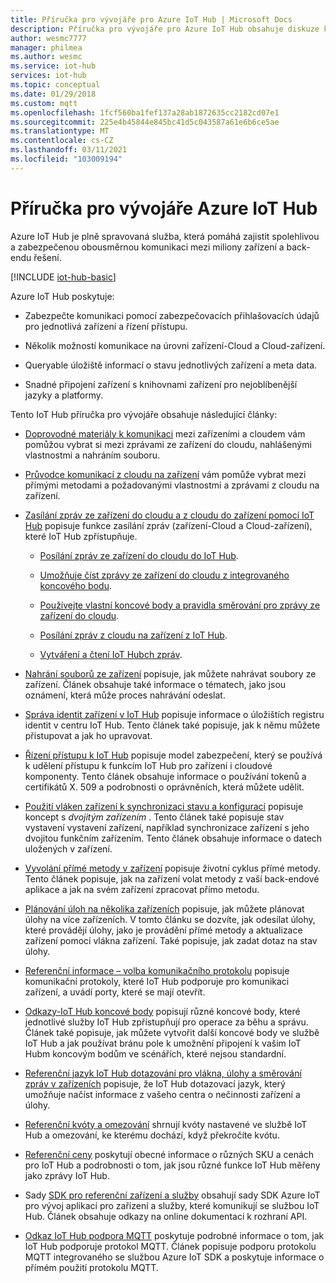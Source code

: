 ```yaml
---
title: Příručka pro vývojáře pro Azure IoT Hub | Microsoft Docs
description: Příručka pro vývojáře pro Azure IoT Hub obsahuje diskuze koncových bodů, zabezpečení, registru identit, správy zařízení, přímých metod, vyzdvojení zařízení, nahrávání souborů, úloh, dotazovacího jazyka IoT Hub a zasílání zpráv.
author: wesmc7777
manager: philmea
ms.author: wesmc
ms.service: iot-hub
services: iot-hub
ms.topic: conceptual
ms.date: 01/29/2018
ms.custom: mqtt
ms.openlocfilehash: 1fcf560ba1fef137a28ab1872635cc2182cd07e1
ms.sourcegitcommit: 225e4b45844e845bc41d5c043587a61e6b6ce5ae
ms.translationtype: MT
ms.contentlocale: cs-CZ
ms.lasthandoff: 03/11/2021
ms.locfileid: "103009194"
---
```

# <a name="azure-iot-hub-developer-guide"></a>Příručka pro vývojáře Azure IoT Hub

Azure IoT Hub je plně spravovaná služba, která pomáhá zajistit spolehlivou a zabezpečenou obousměrnou komunikaci mezi miliony zařízení a back-endu řešení.

[!INCLUDE [iot-hub-basic](../../includes/iot-hub-basic-partial.md)]

Azure IoT Hub poskytuje:

* Zabezpečte komunikaci pomocí zabezpečovacích přihlašovacích údajů pro jednotlivá zařízení a řízení přístupu.

* Několik možností komunikace na úrovni zařízení-Cloud a Cloud-zařízení.

* Queryable úložiště informací o stavu jednotlivých zařízení a meta data.

* Snadné připojení zařízení s knihovnami zařízení pro nejoblíbenější jazyky a platformy.

Tento IoT Hub příručka pro vývojáře obsahuje následující články:

* [Doprovodné materiály k komunikaci](iot-hub-devguide-d2c-guidance.md) mezi zařízeními a cloudem vám pomůžou vybrat si mezi zprávami ze zařízení do cloudu, nahlášenými vlastnostmi a nahráním souboru.

* [Průvodce komunikací z cloudu na zařízení](iot-hub-devguide-c2d-guidance.md) vám pomůže vybrat mezi přímými metodami a požadovanými vlastnostmi a zprávami z cloudu na zařízení.

* [Zasílání zpráv ze zařízení do cloudu a z cloudu do zařízení pomocí IoT Hub](iot-hub-devguide-messaging.md) popisuje funkce zasílání zpráv (zařízení-Cloud a Cloud-zařízení), které IoT Hub zpřístupňuje.

  * [Posílání zpráv ze zařízení do cloudu do IoT Hub](iot-hub-devguide-messages-d2c.md).

  * [Umožňuje číst zprávy ze zařízení do cloudu z integrovaného koncového bodu](iot-hub-devguide-messages-read-builtin.md).

  * [Používejte vlastní koncové body a pravidla směrování pro zprávy ze zařízení do cloudu](iot-hub-devguide-messages-read-custom.md).

  * [Posílání zpráv z cloudu na zařízení z IoT Hub](iot-hub-devguide-messages-c2d.md).

  * [Vytváření a čtení IoT Hubch zpráv](iot-hub-devguide-messages-construct.md).

* [Nahrání souborů ze zařízení](iot-hub-devguide-file-upload.md) popisuje, jak můžete nahrávat soubory ze zařízení. Článek obsahuje také informace o tématech, jako jsou oznámení, která může proces nahrávání odeslat.

* [Správa identit zařízení v IoT Hub](iot-hub-devguide-identity-registry.md) popisuje informace o úložištích registru identit v centru IoT Hub. Tento článek také popisuje, jak k němu můžete přistupovat a jak ho upravovat.

* [Řízení přístupu k IoT Hub](iot-hub-devguide-security.md) popisuje model zabezpečení, který se používá k udělení přístupu k funkcím IoT Hub pro zařízení i cloudové komponenty. Tento článek obsahuje informace o používání tokenů a certifikátů X. 509 a podrobnosti o oprávněních, která můžete udělit.

* [Použití vláken zařízení k synchronizaci stavu a konfigurací](iot-hub-devguide-device-twins.md) popisuje koncept s *dvojitým zařízením* . Tento článek také popisuje stav vystavení vystavení zařízení, například synchronizace zařízení s jeho dvojitou funkčním zařízením. Tento článek obsahuje informace o datech uložených v zařízení.

* [Vyvolání přímé metody v zařízení](iot-hub-devguide-direct-methods.md) popisuje životní cyklus přímé metody. Tento článek popisuje, jak na zařízení volat metody z vaší back-endové aplikace a jak na svém zařízení zpracovat přímo metodu.

* [Plánování úloh na několika zařízeních](iot-hub-devguide-jobs.md) popisuje, jak můžete plánovat úlohy na více zařízeních. V tomto článku se dozvíte, jak odesílat úlohy, které provádějí úlohy, jako je provádění přímé metody a aktualizace zařízení pomocí vlákna zařízení. Také popisuje, jak zadat dotaz na stav úlohy.

* [Referenční informace – volba komunikačního protokolu](iot-hub-devguide-protocols.md) popisuje komunikační protokoly, které IoT Hub podporuje pro komunikaci zařízení, a uvádí porty, které se mají otevřít.

* [Odkazy-IoT Hub koncové body](iot-hub-devguide-endpoints.md) popisují různé koncové body, které jednotlivé služby IoT Hub zpřístupňují pro operace za běhu a správu. Článek také popisuje, jak můžete vytvořit další koncové body ve službě IoT Hub a jak používat bránu pole k umožnění připojení k vašim IoT Hubm koncovým bodům ve scénářích, které nejsou standardní.

* [Referenční jazyk IoT Hub dotazování pro vlákna, úlohy a směrování zpráv v zařízeních](iot-hub-devguide-query-language.md) popisuje, že IoT Hub dotazovací jazyk, který umožňuje načíst informace z vašeho centra o nečinnosti zařízení a úlohy.

* [Referenční kvóty a omezování](iot-hub-devguide-quotas-throttling.md) shrnují kvóty nastavené ve službě IoT Hub a omezování, ke kterému dochází, když překročíte kvótu.

* [Referenční ceny](iot-hub-devguide-pricing.md) poskytují obecné informace o různých SKU a cenách pro IoT Hub a podrobnosti o tom, jak jsou různé funkce IoT Hub měřeny jako zprávy IoT Hub.

* Sady [SDK pro referenční zařízení a služby](iot-hub-devguide-sdks.md) obsahují sady SDK Azure IoT pro vývoj aplikací pro zařízení a služby, které komunikují se službou IoT Hub. Článek obsahuje odkazy na online dokumentaci k rozhraní API.

* [Odkaz IoT Hub podpora MQTT](iot-hub-mqtt-support.md) poskytuje podrobné informace o tom, jak IoT Hub podporuje protokol MQTT. Článek popisuje podporu protokolu MQTT integrovaného se službou Azure IoT SDK a poskytuje informace o přímém použití protokolu MQTT.
